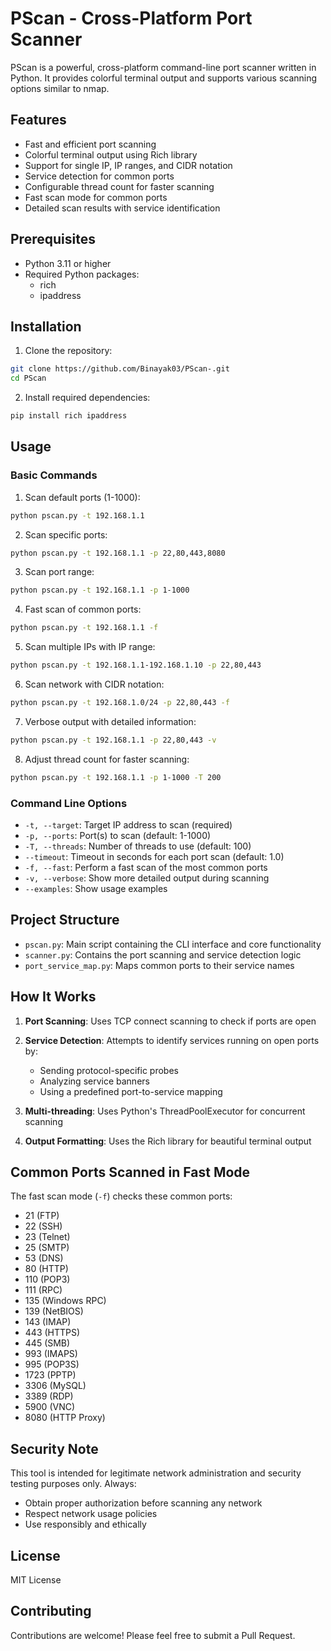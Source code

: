 # PScan - Cross-Platform Port Scanner

PScan is a powerful, cross-platform command-line port scanner written in Python. It provides colorful terminal output and supports various scanning options similar to nmap.

## Features

- Fast and efficient port scanning
- Colorful terminal output using Rich library
- Support for single IP, IP ranges, and CIDR notation
- Service detection for common ports
- Configurable thread count for faster scanning
- Fast scan mode for common ports
- Detailed scan results with service identification

## Prerequisites

- Python 3.11 or higher
- Required Python packages:
  - rich
  - ipaddress

## Installation

1. Clone the repository:
```bash
git clone https://github.com/Binayak03/PScan-.git
cd PScan
```

2. Install required dependencies:
```bash
pip install rich ipaddress
```

## Usage

### Basic Commands

1. Scan default ports (1-1000):
```bash
python pscan.py -t 192.168.1.1
```

2. Scan specific ports:
```bash
python pscan.py -t 192.168.1.1 -p 22,80,443,8080
```

3. Scan port range:
```bash
python pscan.py -t 192.168.1.1 -p 1-1000
```

4. Fast scan of common ports:
```bash
python pscan.py -t 192.168.1.1 -f
```

5. Scan multiple IPs with IP range:
```bash
python pscan.py -t 192.168.1.1-192.168.1.10 -p 22,80,443
```

6. Scan network with CIDR notation:
```bash
python pscan.py -t 192.168.1.0/24 -p 22,80,443 -f
```

7. Verbose output with detailed information:
```bash
python pscan.py -t 192.168.1.1 -p 22,80,443 -v
```

8. Adjust thread count for faster scanning:
```bash
python pscan.py -t 192.168.1.1 -p 1-1000 -T 200
```

### Command Line Options

- `-t, --target`: Target IP address to scan (required)
- `-p, --ports`: Port(s) to scan (default: 1-1000)
- `-T, --threads`: Number of threads to use (default: 100)
- `--timeout`: Timeout in seconds for each port scan (default: 1.0)
- `-f, --fast`: Perform a fast scan of the most common ports
- `-v, --verbose`: Show more detailed output during scanning
- `--examples`: Show usage examples

## Project Structure

- `pscan.py`: Main script containing the CLI interface and core functionality
- `scanner.py`: Contains the port scanning and service detection logic
- `port_service_map.py`: Maps common ports to their service names

## How It Works

1. **Port Scanning**: Uses TCP connect scanning to check if ports are open
2. **Service Detection**: Attempts to identify services running on open ports by:
   - Sending protocol-specific probes
   - Analyzing service banners
   - Using a predefined port-to-service mapping

3. **Multi-threading**: Uses Python's ThreadPoolExecutor for concurrent scanning
4. **Output Formatting**: Uses the Rich library for beautiful terminal output

## Common Ports Scanned in Fast Mode

The fast scan mode (`-f`) checks these common ports:
- 21 (FTP)
- 22 (SSH)
- 23 (Telnet)
- 25 (SMTP)
- 53 (DNS)
- 80 (HTTP)
- 110 (POP3)
- 111 (RPC)
- 135 (Windows RPC)
- 139 (NetBIOS)
- 143 (IMAP)
- 443 (HTTPS)
- 445 (SMB)
- 993 (IMAPS)
- 995 (POP3S)
- 1723 (PPTP)
- 3306 (MySQL)
- 3389 (RDP)
- 5900 (VNC)
- 8080 (HTTP Proxy)

## Security Note

This tool is intended for legitimate network administration and security testing purposes only. Always:
- Obtain proper authorization before scanning any network
- Respect network usage policies
- Use responsibly and ethically

## License

MIT License

## Contributing

Contributions are welcome! Please feel free to submit a Pull Request.
